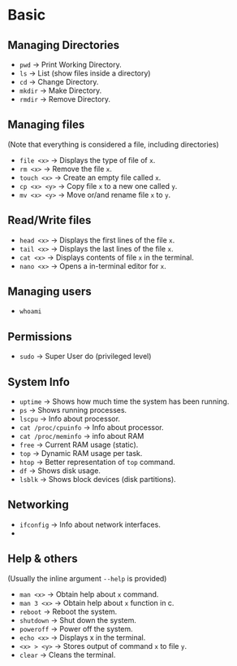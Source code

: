 # Basic
## Managing Directories
- `pwd` → Print Working Directory.
- `ls` → List (show files inside a directory)
- `cd` → Change Directory.
- `mkdir` → Make Directory.
- `rmdir` → Remove Directory.

## Managing files
(Note that everything is considered a file, including directories)

- `file <x>` → Displays the type of file of `x`.
- `rm <x>` → Remove the file `x`.
- `touch <x>` → Create an empty file called `x`.
- `cp <x> <y>` → Copy file `x` to a new one called `y`.
- `mv <x> <y>` → Move or/and rename file `x` to `y`.

## Read/Write files
- `head <x>` → Displays the first lines of the file `x`.
- `tail <x>` → Displays the last lines of the file `x`.
- `cat <x>` → Displays contents of file `x` in the terminal.
- `nano <x>` → Opens a in-terminal editor for `x`.

## Managing users

- `whoami`

## Permissions

- `sudo` → Super User do (privileged level)

## System Info

- `uptime` → Shows how much time the system has been running.
- `ps` → Shows running processes.
- `lscpu` → Info about processor.
- `cat /proc/cpuinfo` → Info about processor.
- `cat /proc/meminfo` → info about RAM
- `free` → Current RAM usage (static).
- `top` → Dynamic RAM usage per task.
- `htop` → Better representation of `top` command.
- `df` → Shows disk usage.
- `lsblk` → Shows block devices (disk partitions).

## Networking
- `ifconfig` → Info about network interfaces.
- 

## Help & others

(Usually the inline argument `--help` is provided)

- `man <x>` → Obtain help about `x` command.
- `man 3 <x>` → Obtain help about `x` function in c.
- `reboot` → Reboot the system.
- `shutdown` → Shut down the system.
- `poweroff` → Power off the system.
- `echo <x>` → Displays x in the terminal.
- `<x> > <y>` → Stores output of command `x` to file `y`.
- `clear` → Cleans the terminal.
